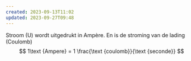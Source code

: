 ```yaml
---
created: 2023-09-13T11:02
updated: 2023-09-27T09:48
---
```

Stroom (U) wordt uitgedrukt in Ampère. En is de stroming van de lading (Coulomb)
$$
1\text {Ampere} = 1 \frac{\text {coulomb}}{\text {seconde}}
$$
